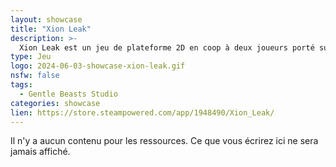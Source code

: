 ```yaml
---
layout: showcase
title: "Xion Leak"
description: >-
  Xion Leak est un jeu de plateforme 2D en coop à deux joueurs porté sur la vitesse. Il est question de progresser à deux dans des niveaux et d’y obtenir les chronos les plus bas possible pour décrocher les trophées bronze/argent/or. Le jeu se déroule dans un univers au pixel art fin et coloré, dans une ambiance loufoque et rythmée par une bande son survitaminée.
type: Jeu
logo: 2024-06-03-showcase-xion-leak.gif
nsfw: false
tags:
  - Gentle Beasts Studio 
categories: showcase
lien: https://store.steampowered.com/app/1948490/Xion_Leak/
---
```


Il n'y a aucun contenu pour les ressources.
Ce que vous écrirez ici ne sera jamais affiché.
